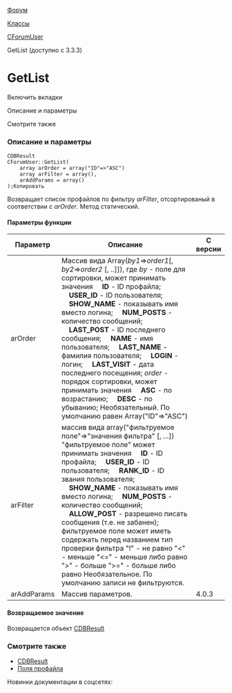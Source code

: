 [Форум](/api_help/forum/index.php)

[Классы](/api_help/forum/developer/index.php)

[CForumUser](/api_help/forum/developer/cforumuser/index.php)

GetList (доступно с 3.3.3)

GetList
=======

Включить вкладки

Описание и параметры

Смотрите также

### Описание и параметры

```
CDBResult
CForumUser::GetList(
	array arOrder = array("ID"=>"ASC")
	array arFilter = array(),
	arAddParams = array()
);Копировать
```

Возвращает список профайлов по фильтру *arFilter*, отсортированый в соответствии с *arOrder*. Метод статический.

#### Параметры функции

| Параметр | Описание | С версии |
| --- | --- | --- |
| arOrder | Массив вида Array(*by1*=>*order1*[, *by2*=>*order2* [, ..]]), где    *by* - поле для сортировки, может принимать значения      **ID** - ID профайла;      **USER\_ID** - ID пользователя;      **SHOW\_NAME** - показывать имя вместо логина;      **NUM\_POSTS** - количество сообщений;      **LAST\_POST** - ID последнего сообщения;      **NAME** - имя пользователя;      **LAST\_NAME** - фамилия пользователя;      **LOGIN** - логин;      **LAST\_VISIT** - дата последнего посещения;    *order* - порядок сортировки, может принимать значения      **ASC** - по возрастанию;      **DESC** - по убыванию;   Необязательный. По умолчанию равен Array("ID"=>"ASC") |  |
| arFilter | массив вида array("фильтруемое поле"=>"значения фильтра" [, ...])  "фильтруемое поле" может принимать значения      **ID** - ID профайла;      **USER\_ID** - ID пользователя;      **RANK\_ID** - ID звания пользователя;      **SHOW\_NAME** - показывать имя вместо логина;      **NUM\_POSTS** - количество сообщений;      **ALLOW\_POST** - разрешено писать сообщения (т.е. не забанен);    фильтруемое поле может иметь содержать перед названием тип проверки фильтра  "!" - не равно  "<" - меньше  "<=" - меньше либо равно  ">" - больше  ">=" - больше либо равно    Необязательное. По умолчанию записи не фильтруются. |  |
| arAddParams | Массив параметров. | 4.0.3 |

#### Возвращаемое значение

Возвращается объект [CDBResult](/api_help/main/reference/cdbresult/index.php)

### Смотрите также

* [CDBResult](/api_help/main/reference/cdbresult/index.php)
* [Поля профайла](/api_help/forum/fields.php#cforumuser)

Новинки документации в соцсетях: